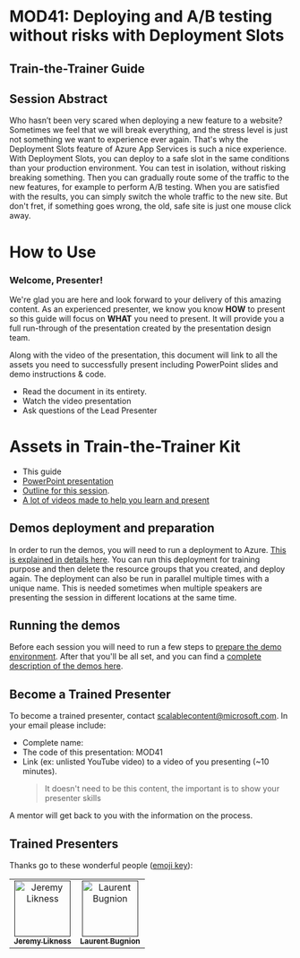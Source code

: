 # MOD41: Deploying and A/B testing without risks with Deployment Slots

## Train-the-Trainer Guide

## Session Abstract

Who hasn’t been very scared when deploying a new feature to a website? Sometimes we feel that we will break everything, and the stress level is just not something we want to experience ever again. That's why the Deployment Slots feature of Azure App Services is such a nice experience. With Deployment Slots, you can deploy to a safe slot in the same conditions than your production environment. You can test in isolation, without risking breaking something. Then you can gradually route some of the traffic to the new features, for example to perform A/B testing. When you are satisfied with the results, you can simply switch the whole traffic to the new site. But don't fret, if something goes wrong, the old, safe site is just one mouse click away.

# How to Use

### Welcome, Presenter!

We're glad you are here and look forward to your delivery of this amazing content. As an experienced presenter, we know you know **HOW** to present so this guide will focus on **WHAT** you need to present. It will provide you a full run-through of the presentation created by the presentation design team.

Along with the video of the presentation, this document will link to all the assets you need to successfully present including PowerPoint slides and demo instructions & code.

* Read the document in its entirety.
* Watch the video presentation
* Ask questions of the Lead Presenter

# Assets in Train-the-Trainer Kit

* This guide
* [PowerPoint presentation](https://globaleventcdn.blob.core.windows.net/assets/mod/mod40/MOD41_Deploying%20and%20AB%20testing%20without%20risks%20with%20Deployment%20Slots.pptx)
* [Outline for this session](./00-outline.md).
* [A lot of videos made to help you learn and present](./00A-videos.md)

## Demos deployment and preparation

In order to run the demos, you will need to run a deployment to Azure. [This is explained in details here](./01-preparation.md). You can run this deployment for training purpose and then delete the resource groups that you created, and deploy again. The deployment can also be run in parallel multiple times with a unique name. This is needed sometimes when multiple speakers are presenting the session in different locations at the same time.

## Running the demos

Before each session you will need to run a few steps to [prepare the demo environment](./05-prep-demos.md). After that you'll be all set, and you can find a [complete description of the demos here](./06-demos.md).

## Become a Trained Presenter

To become a trained presenter, contact [scalablecontent@microsoft.com](mailto:scalablecontent@microsoft.com). In your email please include:

- Complete name:
- The code of this presentation: MOD41
- Link (ex: unlisted YouTube video) to a video of you presenting (~10 minutes). 
  > It doesn't need to be this content, the important is to show your presenter skills

A mentor will get back to you with the information on the process.

## Trained Presenters

Thanks go to these wonderful people ([emoji key](https://allcontributors.org/docs/en/emoji-key)):

<!-- ALL-CONTRIBUTORS-LIST:START - Do not remove or modify this section -->
<!-- prettier-ignore -->

<table>
<tr>
    <td align="center"><a href="">
        <img src="https://avatars0.githubusercontent.com/u/5479675?s=400&v=4" width="100px;" alt="Jeremy Likness"/><br />
        <sub><b>Jeremy Likness</b></sub></a>
        <!-- <br />
            <a href="https://github.com/neilpeterson/ignite-tour-fy20/commits?author=neilpeterson" title="talk">🎨</a>
            <a href="https://github.com/neilpeterson/ignite-tour-fy20/commits?author=neilpeterson" title="design">📖</a>  -->
    </td>
    <td align="center"><a href="">
        <img src="https://avatars1.githubusercontent.com/u/4922457?s=400&v=4" width="100px;" alt="Laurent Bugnion"/><br />
        <sub><b>Laurent Bugnion</b></sub></a>
        <!-- <br />
            <a href="https://github.com/neilpeterson/ignite-tour-fy20/commits?author=fboucher" title="talk">📢</a>
            <a href="https://github.com/neilpeterson/ignite-tour-fy20/commits?author=fboucher" title="Documentation">📖</a>  -->
    </td>
</tr></table>

<!-- ALL-CONTRIBUTORS-LIST:END -->
